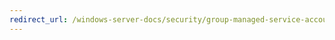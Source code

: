 ```yaml
---
redirect_url: /windows-server-docs/security/group-managed-service-accounts/security-options/devices-allow-undock-without-having-to-log-on.md
---
```

